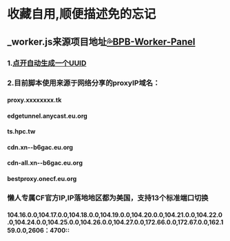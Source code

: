 # 收藏自用,顺便描述免的忘记
## _worker.js来源项目地址[💦BPB-Worker-Panel](https://github.com/bia-pain-bache/BPB-Worker-Panel)

### 1.[点开自动生成一个UUID](https://www.uuidgenerator.net)
### 2.目前脚本使用来源于网络分享的proxyIP域名：
#### proxy.xxxxxxxx.tk
#### edgetunnel.anycast.eu.org
#### ts.hpc.tw
#### cdn.xn--b6gac.eu.org
#### cdn-all.xn--b6gac.eu.org
#### bestproxy.onecf.eu.org
### 懒人专属CF官方IP,IP落地地区都为美国，支持13个标准端口切换
#### 104.16.0.0,104.17.0.0,104.18.0.0,104.19.0.0,104.20.0.0,104.21.0.0,104.22.0.0,104.24.0.0,104.25.0.0,104.26.0.0,104.27.0.0,172.66.0.0,172.67.0.0,162.159.0.0,2606：4700::



